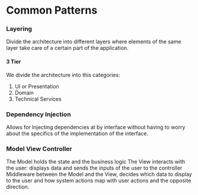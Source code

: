 # Common Patterns

### Layering
Divide the architecture into different layers where elements of the same layer take care of a certain part of the application.

#### 3 Tier
We divide the architecture into this categories:
1. UI or Presentation
1. Domain
1. Technical Services

### Dependency Injection
Allows for Injecting dependencies at by interface without having to worry about the specifics of the implementation of the interface.

### Model View Controller
The Model holds the state and the business logic
The View interacts with the user: displays data and sends the inputs of the user to the controller
Middleware between the Model and the View, decides which data to display to the user and how system actions map with user actions and the opposite direction.